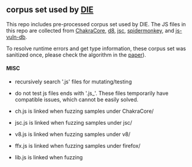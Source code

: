 ## corpus set used by [DIE](https://github.com/sslab-gatech/DIE)

This repo includes pre-processed corpus set used by DIE.
The JS files in this repo are collected from [ChakraCore](https://github.com/microsoft/ChakraCore/tree/master/test),
[d8](https://github.com/v8/v8/tree/master/test), [jsc](https://github.com/WebKit/webkit/tree/master/JSTests), [spidermonkey](https://github.com/mozilla/spidernode/tree/master/test), and [js-vuln-db](https://github.com/tunz/js-vuln-db).

To resolve runtime errors and get type information, these corpus set was sanitized once, please check the algorithm in the [paper](https://gts3.org/assets/papers/2020/park:die.pdf)).


#### MISC
- recursively search '.js' files for mutating/testing
- do not test js files ends with '.js_'. These files temporarily have compatible issues, which cannot be easily solved.

- ch.js is linked when fuzzing samples under ChakraCore/
- jsc.js is linked when fuzzing samples under jsc/
- v8.js is linked when fuzzing samples under v8/
- ffx.js is linked when fuzzing samples under firefox/
- lib.js is linked when fuzzing 

